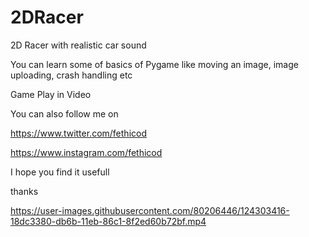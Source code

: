 # 2DRacer
2D Racer with realistic car sound

You can learn some of basics of Pygame like moving an image, image uploading, crash handling etc 

Game Play in Video

You can also follow me on 

https://www.twitter.com/fethicod

https://www.instagram.com/fethicod

I hope you find it usefull

thanks


https://user-images.githubusercontent.com/80206446/124303416-18dc3380-db6b-11eb-86c1-8f2ed60b72bf.mp4


